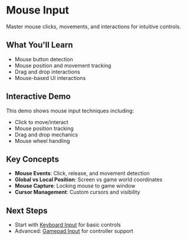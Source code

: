 # Mouse Input

Master mouse clicks, movements, and interactions for intuitive controls.

## What You'll Learn

- Mouse button detection
- Mouse position and movement tracking
- Drag and drop interactions
- Mouse-based UI interactions

## Interactive Demo

This demo shows mouse input techniques including:
- Click to move/interact
- Mouse position tracking
- Drag and drop mechanics
- Mouse wheel handling

<!-- start-embed-demo-/gdEmbed/exports/web/?category=input&scene=mouse_input -->

## Key Concepts

- **Mouse Events**: Click, release, and movement detection
- **Global vs Local Position**: Screen vs game world coordinates
- **Mouse Capture**: Locking mouse to game window
- **Cursor Management**: Custom cursors and visibility

## Next Steps

- Start with [Keyboard Input](../keyboard_input/) for basic controls
- Advanced: [Gamepad Input](../gamepad_input/) for controller support

